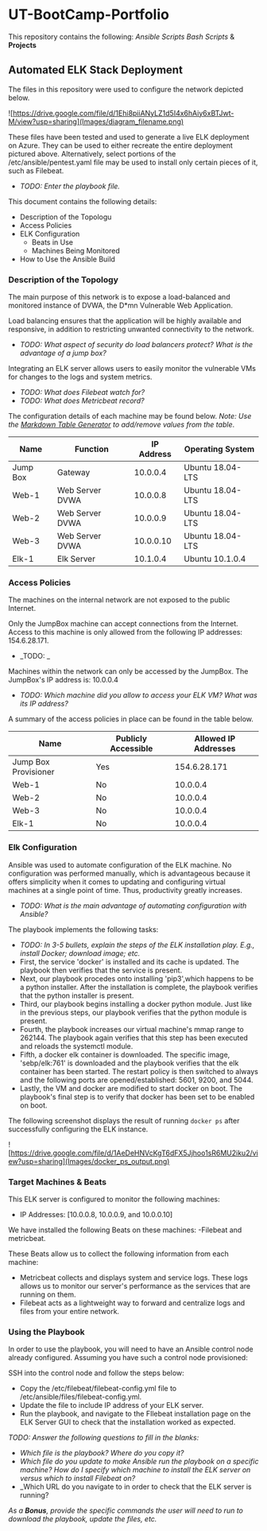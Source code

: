 # UT-BootCamp-Portfolio
This repository contains the following: *Ansible Scripts* *Bash Scripts* &amp; **Projects**

## Automated ELK Stack Deployment

The files in this repository were used to configure the network depicted below.

![https://drive.google.com/file/d/1Ehi8piiANyLZ1d5I4x6hAiy6xBTJwt-M/view?usp=sharing](Images/diagram_filename.png)

These files have been tested and used to generate a live ELK deployment on Azure. They can be used to either recreate the entire deployment pictured above. Alternatively, select portions of the /etc/ansible/pentest.yaml file may be used to install only certain pieces of it, such as Filebeat.

  - _TODO: Enter the playbook file._

This document contains the following details:
- Description of the Topologu
- Access Policies
- ELK Configuration
  - Beats in Use
  - Machines Being Monitored
- How to Use the Ansible Build


### Description of the Topology

The main purpose of this network is to expose a load-balanced and monitored instance of DVWA, the D*mn Vulnerable Web Application.

Load balancing ensures that the application will be highly available and responsive, in addition to restricting unwanted connectivity to the network.
- _TODO: What aspect of security do load balancers protect? What is the advantage of a jump box?_

Integrating an ELK server allows users to easily monitor the vulnerable VMs for changes to the logs and system metrics.
- _TODO: What does Filebeat watch for?_
- _TODO: What does Metricbeat record?_

The configuration details of each machine may be found below.
_Note: Use the [Markdown Table Generator](http://www.tablesgenerator.com/markdown_tables) to add/remove values from the table_.

| Name     | Function         | IP Address | Operating System |
|----------|------------------|------------|------------------|
| Jump Box | Gateway          | 10.0.0.4   | Ubuntu 18.04-LTS |
| Web-1    | Web Server DVWA  | 10.0.0.8   | Ubuntu 18.04-LTS |
| Web-2    | Web Server DVWA  | 10.0.0.9   | Ubuntu 18.04-LTS |
| Web-3    | Web Server DVWA  | 10.0.0.10  | Ubuntu 18.04-LTS |
| Elk-1    | Elk Server       | 10.1.0.4   | Ubuntu 10.1.0.4  |

### Access Policies

The machines on the internal network are not exposed to the public Internet. 

Only the JumpBox machine can accept connections from the Internet. Access to this machine is only allowed from the following IP addresses: 154.6.28.171.
- _TODO: _

Machines within the network can only be accessed by the JumpBox. The JumpBox's IP address is: 10.0.0.4
- _TODO: Which machine did you allow to access your ELK VM? What was its IP address?_

A summary of the access policies in place can be found in the table below.

| Name                 | Publicly Accessible | Allowed IP Addresses |
|----------------------|---------------------|----------------------|
| Jump Box Provisioner | Yes                 | 154.6.28.171         |
| Web-1                | No                  | 10.0.0.4             |
| Web-2                | No                  | 10.0.0.4             |
| Web-3                | No                  | 10.0.0.4             |
| Elk-1                | No                  | 10.0.0.4             |

### Elk Configuration

Ansible was used to automate configuration of the ELK machine. No configuration was performed manually, which is advantageous because it offers simplicity when it comes to updating and configuring virtual machines at a single point of time. Thus, productivity greatly increases.
- _TODO: What is the main advantage of automating configuration with Ansible?_

The playbook implements the following tasks:
- _TODO: In 3-5 bullets, explain the steps of the ELK installation play. E.g., install Docker; download image; etc._
- First, the service 'docker' is installed and its cache is updated. The playbook then verifies that the service is present.
- Next, our playbook procedes onto installing 'pip3',which happens to be a python installer. After the installation is complete, the playbook verifies that the python installer is present.
- Third, our playbook begins installing a docker python module. Just like in the previous steps, our playbook verifies that the python module is present.
- Fourth, the playbook increases our virtual machine's mmap range to 262144. The playbook again verifies that this step has been executed and reloads the systemctl module.
- Fifth, a docker elk container is downloaded. The specific image, 'sebp/elk:761' is downloaded and the playbook verifies that the elk container has been started. The restart policy is then switched to always and the following ports are opened/established: 5601, 9200, and 5044.
- Lastly, the VM and docker are modified to start docker on boot. The playbook's final step is to verify that docker has been set to be enabled on boot.

The following screenshot displays the result of running `docker ps` after successfully configuring the ELK instance.

![https://drive.google.com/file/d/1AeDeHNVcKgT6dFX5Jjhoo1sR6MU2iku2/view?usp=sharing](Images/docker_ps_output.png)

### Target Machines & Beats
This ELK server is configured to monitor the following machines:
- IP Addresses: [10.0.0.8, 10.0.0.9, and 10.0.0.10]

We have installed the following Beats on these machines:
-Filebeat and metricbeat.

These Beats allow us to collect the following information from each machine:
- Metricbeat collects and displays system and service logs. These logs allows us to monitor our server's performance as the services that are running on them.
- Filebeat acts as a lightweight way to forward and centralize logs and files from your entire network.


### Using the Playbook
In order to use the playbook, you will need to have an Ansible control node already configured. Assuming you have such a control node provisioned: 

SSH into the control node and follow the steps below:
- Copy the /etc/filebeat/filebeat-config.yml file to /etc/ansible/files/filebeat-config.yml.
- Update the file to include IP address of your ELK server.
- Run the playbook, and navigate to the FIlebeat installation page on the ELK Server GUI to check that the installation worked as expected.

_TODO: Answer the following questions to fill in the blanks:_
- _Which file is the playbook? Where do you copy it?_
- _Which file do you update to make Ansible run the playbook on a specific machine? How do I specify which machine to install the ELK server on versus which to install Filebeat on?_
- _Which URL do you navigate to in order to check that the ELK server is running?

_As a **Bonus**, provide the specific commands the user will need to run to download the playbook, update the files, etc._

